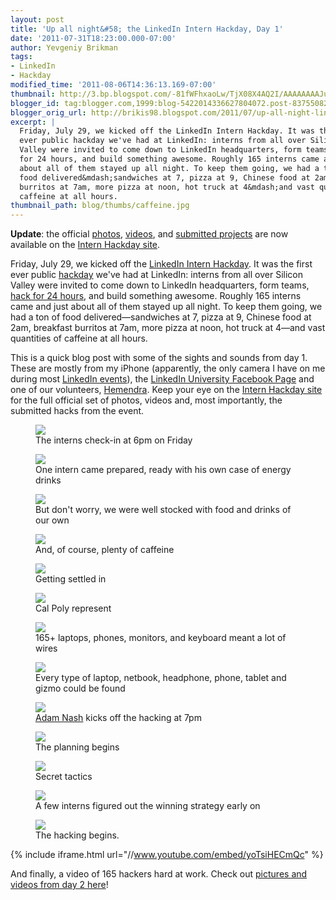 ```yaml
---
layout: post
title: 'Up all night&#58; the LinkedIn Intern Hackday, Day 1'
date: '2011-07-31T18:23:00.000-07:00'
author: Yevgeniy Brikman
tags:
- LinkedIn
- Hackday
modified_time: '2011-08-06T14:36:13.169-07:00'
thumbnail: http://3.bp.blogspot.com/-81fWFhxaoLw/TjX08X4AQ2I/AAAAAAAAJu4/_km5XhaCeoc/s72-c/IMG_0619.JPG
blogger_id: tag:blogger.com,1999:blog-5422014336627804072.post-8375508272908955554
blogger_orig_url: http://brikis98.blogspot.com/2011/07/up-all-night-linkedin-intern-hackday.html
excerpt: |
  Friday, July 29, we kicked off the LinkedIn Intern Hackday. It was the first 
  ever public hackday we've had at LinkedIn: interns from all over Silicon 
  Valley were invited to come down to LinkedIn headquarters, form teams, hack 
  for 24 hours, and build something awesome. Roughly 165 interns came and just 
  about all of them stayed up all night. To keep them going, we had a ton of 
  food delivered&mdash;sandwiches at 7, pizza at 9, Chinese food at 2am, breakfast 
  burritos at 7am, more pizza at noon, hot truck at 4&mdash;and vast quantities of 
  caffeine at all hours. 
thumbnail_path: blog/thumbs/caffeine.jpg
---
```


**Update**: the official [photos](http://hackday2011.linkedin.com/#pictures), 
[videos](http://hackday2011.linkedin.com/#%21video), and [submitted projects](http://hackday2011.linkedin.com/#%21projects)
are now available on the [Intern Hackday site](http://hackday2011.linkedin.com/).

Friday, July 29, we kicked off the [LinkedIn Intern 
Hackday](http://hackday2011.linkedin.com/). It was the first ever public 
[hackday](http://hackday.linkedin.com) we've had at 
LinkedIn: interns from all over Silicon Valley were invited to come down to 
LinkedIn headquarters, form teams, [hack for 24 
hours](http://hackday2011.linkedin.com/#%21schedule), and build something 
awesome. Roughly 165 interns came and just about all of them stayed up all 
night. To keep them going, we had a ton of food delivered&mdash;sandwiches at 7, 
pizza at 9, Chinese food at 2am, breakfast burritos at 7am, more pizza at 
noon, hot truck at 4&mdash;and vast quantities of caffeine at all hours. 

This is a quick blog post with some of the sights and sounds from day 1. These 
are mostly from my iPhone (apparently, the only camera I have on me during 
most [LinkedIn 
events](https://it.badykov.com/writing/2011/04/01/this-is-where-i-work/)), the 
[LinkedIn University Facebook Page](https://www.facebook.com/LinkedInU) and 
one of our volunteers, 
[Hemendra](http://www.linkedin.com/pub/hemendra-kumar/0/73/344). Keep your eye 
on the [Intern Hackday site](http://hackday2011.linkedin.com/) for the full 
official set of photos, videos and, most importantly, the submitted hacks from 
the event. 

<figure>
  <a href="http://3.bp.blogspot.com/-81fWFhxaoLw/TjX08X4AQ2I/AAAAAAAAJu4/_km5XhaCeoc/s1600/IMG_0619.JPG" target="_blank">
    <img src="http://3.bp.blogspot.com/-81fWFhxaoLw/TjX08X4AQ2I/AAAAAAAAJu4/_km5XhaCeoc/s400/IMG_0619.JPG">
  </a>
  <figcaption>The interns check-in at 6pm on Friday</figcaption>
</figure>
<figure>
  <a href="http://1.bp.blogspot.com/-tTNZN1eemTw/TjX8Zahw82I/AAAAAAAAJwg/RaE6BNhMsTk/s1600/215191_242287879127056_239016206120890_790978_2288714_n.jpg" target="_blank">
    <img src="http://1.bp.blogspot.com/-tTNZN1eemTw/TjX8Zahw82I/AAAAAAAAJwg/RaE6BNhMsTk/s400/215191_242287879127056_239016206120890_790978_2288714_n.jpg">
  </a>
  <figcaption>One intern came prepared, ready with his own case of energy drinks</figcaption>
</figure>
<figure>
  <a href="http://2.bp.blogspot.com/-QtfMS68JRGk/TjX3BdKYS7I/AAAAAAAAJvc/Ev7HtHa_Wd4/s1600/IMG_0613.JPG" target="_blank">
    <img src="http://2.bp.blogspot.com/-QtfMS68JRGk/TjX3BdKYS7I/AAAAAAAAJvc/Ev7HtHa_Wd4/s400/IMG_0613.JPG">
  </a>
  <figcaption>But don't worry, we were well stocked with food and drinks of our own</figcaption>
</figure>
<figure>
  <a href="http://4.bp.blogspot.com/-8oiAgMsLjPQ/TjX3Ac358iI/AAAAAAAAJvY/h5BNUz9a65Y/s1600/IMG_0610.JPG" target="_blank">
    <img src="http://4.bp.blogspot.com/-8oiAgMsLjPQ/TjX3Ac358iI/AAAAAAAAJvY/h5BNUz9a65Y/s400/IMG_0610.JPG">
  </a>
  <figcaption>And, of course, plenty of caffeine</figcaption>
</figure>
<figure>
  <a href="http://3.bp.blogspot.com/-yl5ePZYm5SY/TjX3EbO5ZKI/AAAAAAAAJvs/GXFst_gZ2Yg/s1600/IMG_0617.JPG" target="_blank">
    <img src="http://3.bp.blogspot.com/-yl5ePZYm5SY/TjX3EbO5ZKI/AAAAAAAAJvs/GXFst_gZ2Yg/s400/IMG_0617.JPG">
  </a>
  <figcaption>Getting settled in</figcaption>
</figure>
<figure>
  <a href="http://3.bp.blogspot.com/-hS8B46LoBwc/TjX3F4AUNdI/AAAAAAAAJv0/b0Dwi9FjGaM/s1600/IMG_0620.JPG" target="_blank">
    <img src="http://3.bp.blogspot.com/-hS8B46LoBwc/TjX3F4AUNdI/AAAAAAAAJv0/b0Dwi9FjGaM/s400/IMG_0620.JPG">
  </a>
  <figcaption>Cal Poly represent</figcaption>
</figure>
<figure>
  <a href="http://3.bp.blogspot.com/-xXNRVGPzg58/TjX2_Z2CnxI/AAAAAAAAJvQ/1MCIKCMlNVo/s1600/IMG_0050.jpg" target="_blank">
    <img src="http://3.bp.blogspot.com/-xXNRVGPzg58/TjX2_Z2CnxI/AAAAAAAAJvQ/1MCIKCMlNVo/s400/IMG_0050.jpg">
  </a>
  <figcaption>165+ laptops, phones, monitors, and keyboard meant a lot of wires</figcaption>
</figure>
<figure>
  <a href="http://4.bp.blogspot.com/-WIUmAR0qdUw/TjX2-Skc_8I/AAAAAAAAJvE/GDPH6X2268k/s1600/IMG_0022.jpg" target="_blank">
    <img src="http://4.bp.blogspot.com/-WIUmAR0qdUw/TjX2-Skc_8I/AAAAAAAAJvE/GDPH6X2268k/s400/IMG_0022.jpg">
  </a>
  <figcaption>Every type of laptop, netbook, headphone, phone, tablet and gizmo could be found</figcaption>
</figure>
<figure>
  <a href="http://4.bp.blogspot.com/-LtrzCb1sLv8/TjX3X5VecJI/AAAAAAAAJwM/a4tWWD-pkvA/s1600/IMG_9994.JPG" target="_blank">
    <img src="http://4.bp.blogspot.com/-LtrzCb1sLv8/TjX3X5VecJI/AAAAAAAAJwM/a4tWWD-pkvA/s400/IMG_9994.JPG">
  </a>
  <figcaption><a href="http://www.linkedin.com/in/adamnash">Adam Nash</a> kicks off the hacking at 7pm</figcaption>
</figure>
<figure>
  <a href="http://3.bp.blogspot.com/-A4ukC4Y-cOs/TjX2_lHx0AI/AAAAAAAAJvU/RwCeWHqtT_8/s1600/IMG_0070.jpg" target="_blank">
    <img src="http://3.bp.blogspot.com/-A4ukC4Y-cOs/TjX2_lHx0AI/AAAAAAAAJvU/RwCeWHqtT_8/s400/IMG_0070.jpg">
  </a>
  <figcaption>The planning begins</figcaption>
</figure>
<figure>
  <a href="http://4.bp.blogspot.com/-dO2EjQgWmE4/TjX2-JbvNKI/AAAAAAAAJvA/gPVVsb0oAaY/s1600/IMG_0015.jpg" target="_blank">
    <img src="http://4.bp.blogspot.com/-dO2EjQgWmE4/TjX2-JbvNKI/AAAAAAAAJvA/gPVVsb0oAaY/s400/IMG_0015.jpg">
  </a>
  <figcaption>Secret tactics</figcaption>
</figure>
<figure>
  <a href="http://3.bp.blogspot.com/-RO-vFahkodo/TjX3DvbfIsI/AAAAAAAAJvo/ruPgrFnYLDo/s1600/IMG_0616.JPG" target="_blank">
    <img src="http://3.bp.blogspot.com/-RO-vFahkodo/TjX3DvbfIsI/AAAAAAAAJvo/ruPgrFnYLDo/s400/IMG_0616.JPG">
  </a>
  <figcaption>A few interns figured out the winning strategy early on</figcaption>
</figure>
<div class="separator" style="clear: both; text-align: center;"></div><figure>
  <a href="http://2.bp.blogspot.com/-Uia4W01lln8/TjX81UR1-nI/AAAAAAAAJwk/9XKpnb8tEec/s1600/284757_242342342454943_239016206120890_791197_2693403_n.jpg" target="_blank">
    <img src="http://2.bp.blogspot.com/-Uia4W01lln8/TjX81UR1-nI/AAAAAAAAJwk/9XKpnb8tEec/s400/284757_242342342454943_239016206120890_791197_2693403_n.jpg">
  </a>
  <figcaption>The hacking begins.</figcaption>
</figure>

{% include iframe.html url="//www.youtube.com/embed/yoTsiHECmQc" %}

And finally, a video of 165 hackers hard at work. 
Check out [pictures and videos from day 2 
here](https://it.badykov.com/writing/2011/08/01/up-all-night-linkedin-intern-hackday/)! 